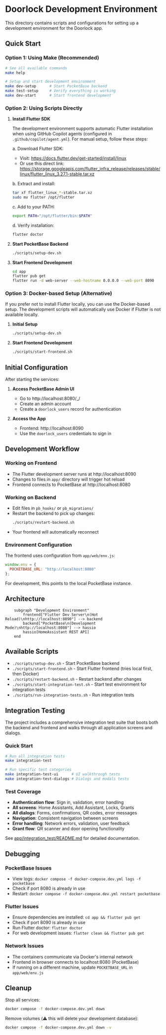# Doorlock Development Environment

This directory contains scripts and configurations for setting up a development environment for the Doorlock app.

## Quick Start

### Option 1: Using Make (Recommended)

```bash
# See all available commands
make help

# Setup and start development environment
make dev-setup      # Start PocketBase backend
make test-setup     # Verify everything is working
make dev-start      # Start frontend development
```

### Option 2: Using Scripts Directly

1. **Install Flutter SDK**
   
   The development environment supports automatic Flutter installation when using GitHub Copilot agents (configured in `.github/copilot/agent.yml`). For manual setup, follow these steps:
   
   a. Download Flutter SDK:
   - Visit: https://docs.flutter.dev/get-started/install/linux
   - Or use this direct link: https://storage.googleapis.com/flutter_infra_release/releases/stable/linux/flutter_linux_3.27.1-stable.tar.xz
   
   b. Extract and install:
   ```bash
   tar xf flutter_linux_*-stable.tar.xz
   sudo mv flutter /opt/flutter
   ```
   
   c. Add to your PATH:
   ```bash
   export PATH="/opt/flutter/bin:$PATH"
   ```
   
   d. Verify installation:
   ```bash
   flutter doctor
   ```

2. **Start PocketBase Backend**
   ```bash
   ./scripts/setup-dev.sh
   ```

3. **Start Frontend Development**
   ```bash
   cd app
   flutter pub get
   flutter run -d web-server --web-hostname 0.0.0.0 --web-port 8090
   ```

### Option 3: Docker-based Setup (Alternative)

If you prefer not to install Flutter locally, you can use the Docker-based setup. The development scripts will automatically use Docker if Flutter is not available locally.

1. **Initial Setup**
   ```bash
   ./scripts/setup-dev.sh
   ```

2. **Start Frontend Development**
   ```bash
   ./scripts/start-frontend.sh
   ```

## Initial Configuration

After starting the services:

1. **Access PocketBase Admin UI**
   - Go to http://localhost:8080/_/
   - Create an admin account
   - Create a `doorlock_users` record for authentication

2. **Access the App**
   - Frontend: http://localhost:8090
   - Use the `doorlock_users` credentials to sign in

## Development Workflow

### Working on Frontend
- The Flutter development server runs at http://localhost:8090
- Changes to files in `app/` directory will trigger hot reload
- Frontend connects to PocketBase at http://localhost:8080

### Working on Backend
- Edit files in `pb_hooks/` or `pb_migrations/`
- Restart the backend to pick up changes:
  ```bash
  ./scripts/restart-backend.sh
  ```
- Your frontend will automatically reconnect

### Environment Configuration
The frontend uses configuration from `app/web/env.js`:
```javascript
window.env = {
  POCKETBASE_URL: "http://localhost:8080"
};
```

For development, this points to the local PocketBase instance.

## Architecture

```mermaid
    subgraph "Development Environment"
        frontend["Flutter Dev Server\n(Hot Reload)\nhttp://localhost:8090"] --> backend
        backend["PocketBase\n(Development Mode)\nhttp://localhost:8080"] --> hassio
        hassio[HomeAssistant REST API]
    end
```

## Available Scripts

- `./scripts/setup-dev.sh` - Start PocketBase backend
- `./scripts/start-frontend.sh` - Start Flutter frontend (tries local first, then Docker)
- `./scripts/restart-backend.sh` - Restart backend after changes
- `./scripts/start-integration-test.sh` - Start test environment for integration tests
- `./scripts/run-integration-tests.sh` - Run integration tests

## Integration Testing

The project includes a comprehensive integration test suite that boots both the backend and frontend and walks through all application screens and dialogs.

### Quick Start
```bash
# Run all integration tests
make integration-test

# Run specific test categories
make integration-test-ui      # UI walkthrough tests
make integration-test-dialogs # Dialogs and modals tests
```

### Test Coverage
- **Authentication flow**: Sign in, validation, error handling
- **All screens**: Home Assistants, Add Assistant, Locks, Grants
- **All dialogs**: Forms, confirmations, QR codes, error messages
- **Navigation**: Consistent navigation between screens
- **Error handling**: Network errors, validation, user feedback
- **Grant flow**: QR scanner and door opening functionality

See [app/integration_test/README.md](app/integration_test/README.md) for detailed documentation.

## Debugging

### PocketBase Issues
- View logs: `docker compose -f docker-compose.dev.yml logs -f pocketbase`
- Check if port 8080 is already in use
- Restart: `docker compose -f docker-compose.dev.yml restart pocketbase`

### Flutter Issues
- Ensure dependencies are installed: `cd app && flutter pub get`
- Check if port 8090 is already in use
- Run Flutter doctor: `flutter doctor`
- For web development issues: `flutter clean && flutter pub get`

### Network Issues
- The containers communicate via Docker's internal network
- Frontend in browser connects to localhost:8080 (PocketBase)
- If running on a different machine, update `POCKETBASE_URL` in `app/web/env.js`

## Cleanup

Stop all services:
```bash
docker compose -f docker-compose.dev.yml down
```

Remove volumes (⚠️ this will delete your development database):
```bash
docker compose -f docker-compose.dev.yml down -v
```
